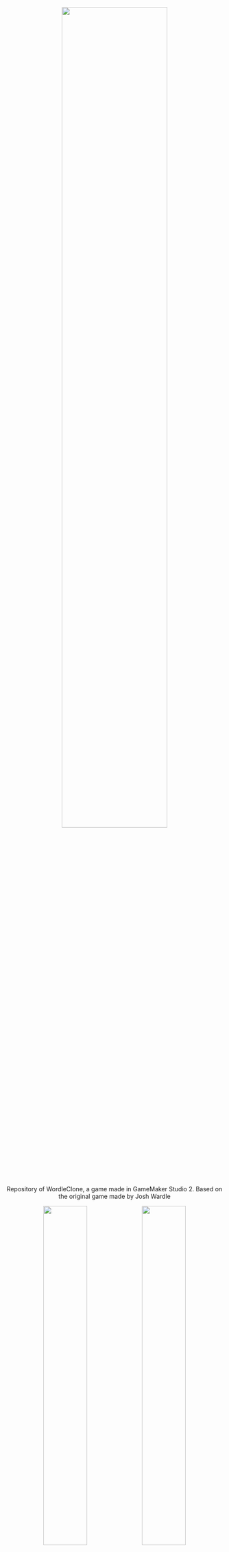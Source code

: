 <div align="center">
  <img src="https://user-images.githubusercontent.com/7623785/221444822-232c4dff-1296-4fec-91ab-a4528d17c251.png" width=70%></img>
</div>

<div align="center">
  <p>Repository of WordleClone, a game made in GameMaker Studio 2. Based on the original game made by Josh Wardle</p>
</div>

<div align="center">
  <img src="https://github.com/user-attachments/assets/cf7f40c4-4a0c-48fb-b493-fbb780442c2f" width=45%></img>
  <img src="https://github.com/user-attachments/assets/9065e472-171b-4b50-b0b8-09953e460c9a" width=45%></img>
</div>

# WordleClone

Original game by Josh Wardle:
https://en.wikipedia.org/wiki/Wordle

Sound effects made in: https://sfxr.me

Color pallete and ui inspired by:
https://lospec.com/palette-list/ty-shades-of-nokia-12

Original music composed in Garage Band by:
Matias Hettich
